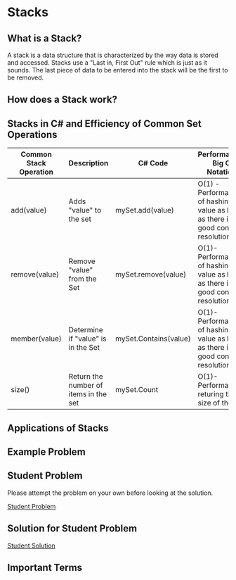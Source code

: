 # Stacks
## What is a Stack?
A stack is a data structure that is characterized by the way data is stored and accessed. Stacks use a "Last in, First Out" rule which is just as it sounds. The last piece of data to be entered into the stack will be the first to be removed.

## How does a Stack work?


## Stacks in C# and Efficiency of Common Set Operations
| Common Stack Operation | Description                           | C# Code               | Performance/ Big O Notation                                                          |
|------------------------|---------------------------------------|-----------------------|--------------------------------------------------------------------------------------|
| add(value)             | Adds "value" to the set               | mySet.add(value)      | O(1) - Performance of hashing the value as long as there is good confilct resolution |
| remove(value)          | Remove "value" from the Set           | mySet.remove(value)   | O(1)- Performance of hashing the value as long as there is good confilct resolution  |
| member(value)          | Determine if "value" is in the Set    | mySet.Contains(value) | O(1)- Performance of hashing the value as long as there is good confilct resolution  |
| size()                 | Return the number of items in the set | mySet.Count           | O(1)- Performance returing the size of the set                                       |

## Applications of Stacks


## Example Problem


## Student Problem
Please attempt the problem on your own before looking at the solution.

 

[Student Problem](ds1-problem)


## Solution for Student Problem
[Student Solution](ds1-solution)

## Important Terms
